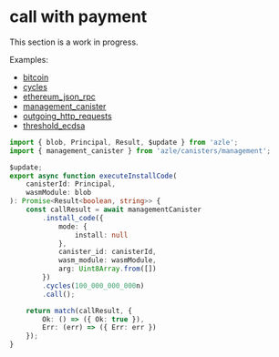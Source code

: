 # call with payment

This section is a work in progress.

Examples:

-   [bitcoin](https://github.com/demergent-labs/azle/tree/main/examples/bitcoin)
-   [cycles](https://github.com/demergent-labs/azle/tree/main/examples/cycles)
-   [ethereum_json_rpc](https://github.com/demergent-labs/azle/tree/main/examples/ethereum_json_rpc)
-   [management_canister](https://github.com/demergent-labs/azle/tree/main/examples/management_canister)
-   [outgoing_http_requests](https://github.com/demergent-labs/azle/tree/main/examples/outgoing_http_requests)
-   [threshold_ecdsa](https://github.com/demergent-labs/azle/tree/main/examples/motoko_examples/threshold_ecdsa)

```typescript
import { blob, Principal, Result, $update } from 'azle';
import { management_canister } from 'azle/canisters/management';

$update;
export async function executeInstallCode(
    canisterId: Principal,
    wasmModule: blob
): Promise<Result<boolean, string>> {
    const callResult = await managementCanister
        .install_code({
            mode: {
                install: null
            },
            canister_id: canisterId,
            wasm_module: wasmModule,
            arg: Uint8Array.from([])
        })
        .cycles(100_000_000_000n)
        .call();

    return match(callResult, {
        Ok: () => ({ Ok: true }),
        Err: (err) => ({ Err: err })
    });
}
```
